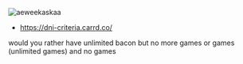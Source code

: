 ![aeweekaskaa](https://github.com/cannedJester/cannedJester/assets/154295482/b811ed2e-5d91-4b18-be05-e47df9936872)

* https://dni-criteria.carrd.co/

would you rather have unlimited bacon but no more games or games (unlimited games) and no games
